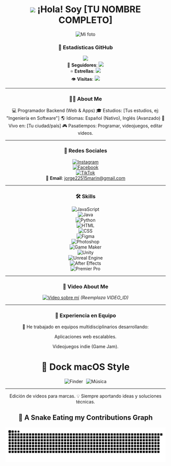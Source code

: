 <div align="center">

# <img src="https://media.giphy.com/media/hvRJCLFzcasrR4ia7z/giphy.gif" width="28"> ¡Hola! Soy [TU NOMBRE COMPLETO] 

![Mi foto]([https://ibb.co/tMdTQJ4T) 

### 🌟 **Estadísticas GitHub**  
![](https://komarev.com/ghpvc/?username=tu-usuario&color=blue)  
📌 **Seguidores**: ![](https://img.shields.io/github/followers/tu-usuario?label=Follow&style=social)  
⭐ **Estrellas**: ![](https://img.shields.io/github/stars/tu-usuario?label=Stars)  
👁️ **Visitas**: ![](https://profile-counter.glitch.me/tu-usuario/count.svg)  

---  

### **🧑‍💻 About Me**  

💻 Programador Backend (Web & Apps)
🎓 Estudios: [Tus estudios, ej: "Ingeniería en Software"]
🌎 Idiomas: Español (Nativo), Inglés (Avanzado)
📍 Vivo en: [Tu ciudad/país]
🎮 Pasatiempos: Programar, videojuegos, editar videos.


---  

### **📱 Redes Sociales**  
[![Instagram](https://img.shields.io/badge/-Instagram-E4405F?logo=instagram&logoColor=white)](https://instagram.com/iamgeorge)  
[![Facebook](https://img.shields.io/badge/-Facebook-1877F2?logo=facebook&logoColor=white)](https://facebook.com/jorgelopez)  
[![TikTok](https://img.shields.io/badge/-TikTok-000000?logo=tiktok)](https://tiktok.com/@snakeoficiall)  
📧 **Email**: [jorge22515marin@gmail.com](mailto:tu-email@gmail.com)  

---  

### **🛠 Skills**  
![JavaScript](https://img.shields.io/badge/-JavaScript-F7DF1E?logo=javascript&logoColor=black)  
![Java](https://img.shields.io/badge/-Java-007396?logo=java)  
![Python](https://img.shields.io/badge/-Python-3776AB?logo=python)  
![HTML](https://img.shields.io/badge/-HTML-E34F26?logo=html5)  
![CSS](https://img.shields.io/badge/-CSS-1572B6?logo=css3)  
![Figma](https://img.shields.io/badge/-Figma-F24E1E?logo=figma)  
![Photoshop](https://img.shields.io/badge/-Photoshop-31A8FF?logo=adobe-photoshop)  
![Game Maker](https://img.shields.io/badge/-Game%20Maker-000000?logo=gamemaker)  
![Unity](https://img.shields.io/badge/-Unity-FFFFFF?logo=unity)  
![Unreal Engine](https://img.shields.io/badge/-Unreal%20Engine-0E1128?logo=unrealengine)  
![After Effects](https://img.shields.io/badge/-After%20Effects-9999FF?logo=adobe-after-effects)  
![Premier Pro](https://img.shields.io/badge/-Premier%20Pro-9999FF?logo=adobe-premiere-pro)  

---  

### **🎥 Video About Me**  
[![Video sobre mí](https://img.youtube.com/vi/VIDEO_ID/0.jpg)](https://youtu.be/VIDEO_ID) *(Reemplaza VIDEO_ID)*  

---  

### **👥 Experiencia en Equipo**  

🚀 He trabajado en equipos multidisciplinarios desarrollando:

Aplicaciones web escalables.

Videojuegos indie (Game Jam).

<div align="center">

# 🍏 Dock macOS Style  

<!-- Dock Container -->
<div style="display: flex; justify-content: center; gap: 10px; margin-top: 20px;">
  
  <!-- Finder Icon (Logros & Lenguajes) -->
  <a href="#finder-popup" style="text-decoration: none;">
    <img src="https://cdn-icons-png.flaticon.com/512/2965/2965300.png" width="50" title="Finder">
  </a>

  <!-- Music Icon (Spotify Playlist) -->
  <a href="#music-popup" style="text-decoration: none;">
    <img src="https://cdn-icons-png.flaticon.com/512/725/725281.png" width="50" title="Música">
  </a>

</div>

---

<!-- Finder Popup (Logros & Lenguajes) -->
<div id="finder-popup" style="display: none; background: rgba(255,255,255,0.9); border-radius: 12px; padding: 15px; width: 300px; margin: 20px auto; box-shadow: 0 4px 8px rgba(0,0,0,0.1);">
  <h3>📂 Finder - Mis Logros</h3>
  <ul>
    <li>🚀 +10 proyectos en GitHub.</li>
    <li>🏆 Hackathon Winner 2023.</li>
    <li>📌 Contribuidor Open-Source.</li>
  </ul>
  <h3>👨‍💻 Lenguajes que más uso:</h3>
  <ul>
    <li>JavaScript (Node.js, React)</li>
    <li>Python (Django, Flask)</li>
    <li>Java (Spring Boot)</li>
  </ul>
</div>

<!-- Music Popup (Spotify) -->
<div id="music-popup" style="display: none; background: rgba(255,255,255,0.9); border-radius: 12px; padding: 15px; width: 300px; margin: 20px auto; box-shadow: 0 4px 8px rgba(0,0,0,0.1);">
  <h3>🎵 My Favorite Playlist</h3>
  <img src="https://i.scdn.co/image/ab67706c0000bebbc0a72a6ac16b5b1e31f0b9e5" width="200" style="border-radius: 8px;"><br>
  <strong>Lofi Hip-Hop</strong><br>
  <small>Relax & Code</small><br><br>
  <a href="https://open.spotify.com/playlist/37i9dQZF1DXcBWIGoYBM5M?si=123456789" target="_blank">
    <img src="https://cdn-icons-png.flaticon.com/512/2111/2111624.png" width="30" title="Play en Spotify">
  </a>
</div>

</div>

Edición de videos para marcas.
💡 Siempre aportando ideas y soluciones técnicas.

## 🐍 A Snake Eating my Contributions Graph
	
<p align = "center">
	<img src = "https://github.com/7oSkaaa/7oSkaaa/blob/output/github-contribution-grid-snake.svg?" alt = "Snake Game"/>
</p>
